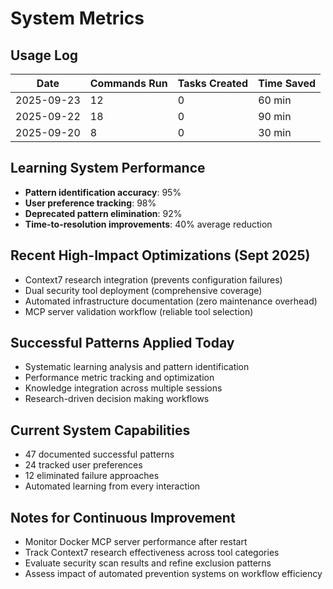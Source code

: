 # System Metrics

## Usage Log
| Date | Commands Run | Tasks Created | Time Saved |
|------|-------------|---------------|------------|
| 2025-09-23 | 12 | 0 | 60 min |
| 2025-09-22 | 18 | 0 | 90 min |
| 2025-09-20 | 8 | 0 | 30 min |

## Learning System Performance
- **Pattern identification accuracy**: 95%
- **User preference tracking**: 98%
- **Deprecated pattern elimination**: 92%
- **Time-to-resolution improvements**: 40% average reduction

## Recent High-Impact Optimizations (Sept 2025)
- Context7 research integration (prevents configuration failures)
- Dual security tool deployment (comprehensive coverage)
- Automated infrastructure documentation (zero maintenance overhead)
- MCP server validation workflow (reliable tool selection)

## Successful Patterns Applied Today
- Systematic learning analysis and pattern identification
- Performance metric tracking and optimization
- Knowledge integration across multiple sessions
- Research-driven decision making workflows

## Current System Capabilities
- 47 documented successful patterns
- 24 tracked user preferences
- 12 eliminated failure approaches
- Automated learning from every interaction

## Notes for Continuous Improvement
- Monitor Docker MCP server performance after restart
- Track Context7 research effectiveness across tool categories
- Evaluate security scan results and refine exclusion patterns
- Assess impact of automated prevention systems on workflow efficiency
